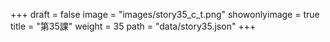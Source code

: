 +++
draft = false 
image = "images/story35_c_t.png" 
showonlyimage = true 
title = "第35課" 
weight = 35 
path = "data/story35.json" 
+++
